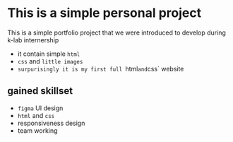 # This is a simple personal project
This is a simple portfolio project that we were introduced to develop during k-lab internership
+ it contain simple `html`
+ `css` and `little images`
+ `surpurisingly it is my first full `html` and `css` website 
## gained skillset
+ `figma` UI design
+ `html` and `css`
+ responsiveness design
+ team working
